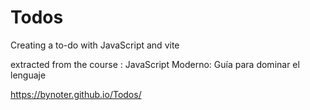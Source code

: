 # Todos
Creating a to-do  with JavaScript and vite

extracted from the course : JavaScript Moderno: Guía para dominar el lenguaje

https://bynoter.github.io/Todos/
